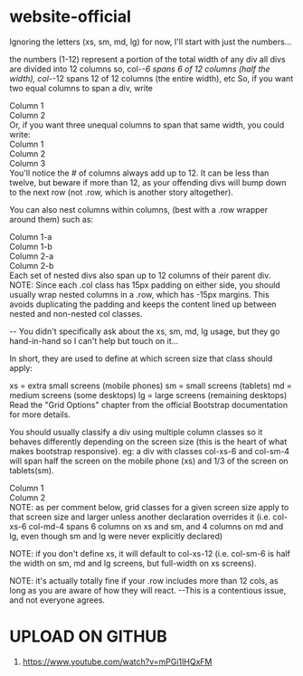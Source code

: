 # website-official


Ignoring the letters (xs, sm, md, lg) for now, I'll start with just the numbers...

the numbers (1-12) represent a portion of the total width of any div
all divs are divided into 12 columns
so, col-*-6 spans 6 of 12 columns (half the width), col-*-12 spans 12 of 12 columns (the entire width), etc
So, if you want two equal columns to span a div, write

<div class="col-xs-6">Column 1</div>
<div class="col-xs-6">Column 2</div>
Or, if you want three unequal columns to span that same width, you could write:

<div class="col-xs-2">Column 1</div>
<div class="col-xs-6">Column 2</div>
<div class="col-xs-4">Column 3</div>
You'll notice the # of columns always add up to 12. It can be less than twelve, but beware if more than 12, as your offending divs will bump down to the next row (not .row, which is another story altogether).

You can also nest columns within columns, (best with a .row wrapper around them) such as:

<div class="col-xs-6">
  <div class="row">
    <div class="col-xs-4">Column 1-a</div>
    <div class="col-xs-8">Column 1-b</div>
  </div>
</div>
<div class="col-xs-6">
  <div class="row">
    <div class="col-xs-2">Column 2-a</div>
    <div class="col-xs-10">Column 2-b</div>
  </div>
</div>
Each set of nested divs also span up to 12 columns of their parent div. NOTE: Since each .col class has 15px padding on either side, you should usually wrap nested columns in a .row, which has -15px margins. This avoids duplicating the padding and keeps the content lined up between nested and non-nested col classes.

-- You didn't specifically ask about the xs, sm, md, lg usage, but they go hand-in-hand so I can't help but touch on it...

In short, they are used to define at which screen size that class should apply:

xs = extra small screens (mobile phones)
sm = small screens (tablets)
md = medium screens (some desktops)
lg = large screens (remaining desktops)
Read the "Grid Options" chapter from the official Bootstrap documentation for more details.

You should usually classify a div using multiple column classes so it behaves differently depending on the screen size (this is the heart of what makes bootstrap responsive). eg: a div with classes col-xs-6 and col-sm-4 will span half the screen on the mobile phone (xs) and 1/3 of the screen on tablets(sm).

<div class="col-xs-6 col-sm-4">Column 1</div> <!-- 1/2 width on mobile, 1/3 screen on tablet) -->
<div class="col-xs-6 col-sm-8">Column 2</div> <!-- 1/2 width on mobile, 2/3 width on tablet -->
NOTE: as per comment below, grid classes for a given screen size apply to that screen size and larger unless another declaration overrides it (i.e. col-xs-6 col-md-4 spans 6 columns on xs and sm, and 4 columns on md and lg, even though sm and lg were never explicitly declared)

NOTE: if you don't define xs, it will default to col-xs-12 (i.e. col-sm-6 is half the width on sm, md and lg screens, but full-width on xs screens).

NOTE: it's actually totally fine if your .row includes more than 12 cols, as long as you are aware of how they will react. --This is a contentious issue, and not everyone agrees.



# UPLOAD ON GITHUB

1. https://www.youtube.com/watch?v=mPGi1IHQxFM
